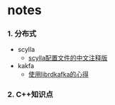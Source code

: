 # notes

### 1. 分布式

* scylla
    * [scylla配置文件的中文注释版](https://github.com/andrewrong/notes/blob/master/distributed/scylla/scylla_config_%E6%B3%A8%E9%87%8A%E7%89%88)
* kakfa
    * [使用librdkafka的心得](https://github.com/andrewrong/notes/blob/master/distributed/kafka/libkafka/librdkafka%E4%BD%BF%E7%94%A8%E5%BF%83%E5%BE%97.md)

### 2. C++知识点

